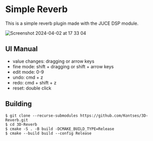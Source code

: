 # Simple Reverb

This is a simple reverb plugin made with the JUCE DSP module.

<img alt="Screenshot 2024-04-02 at 17 33 04" src="">

## UI Manual

- value changes: dragging or arrow keys
- fine mode: shift + dragging or shift + arrow keys
- edit mode: 0-9
- undo: cmd + z
- redo: cmd + shift + z
- reset: double click

## Building

```
$ git clone --recurse-submodules https://github.com/Kontses/3D-Reverb.git
$ cd 3D-Reverb
$ cmake -S . -B build -DCMAKE_BUILD_TYPE=Release
$ cmake --build build --config Release
```
